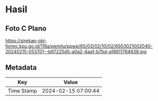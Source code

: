 # Hasil

## Foto C Plano

https://sirekap-obj-formc.kpu.go.id/116a/pemilu/ppwp/65/03/02/10/02/6503021002040-20240215-053701--b97225d5-a0a2-4aa1-b7bd-a18811764638.jpg


## Metadata

| Key        | Value               |
| ---------- | ------------------- |
| Time Stamp | 2024-02-15 07:00:44 |



